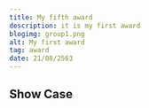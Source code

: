 ```yaml
---
title: My fifth award
description: it is my first award
blogimg: group1.png
alt: My first award
tag: award
date: 21/08/2563
---
```


## Show Case